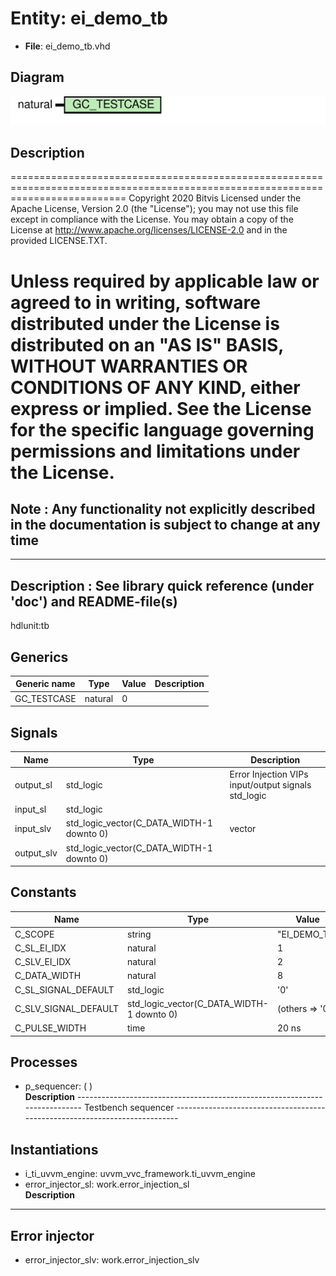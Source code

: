 # Entity: ei_demo_tb

- **File**: ei_demo_tb.vhd
## Diagram

![Diagram](ei_demo_tb.svg "Diagram")
## Description

================================================================================================================================
 Copyright 2020 Bitvis
 Licensed under the Apache License, Version 2.0 (the "License"); you may not use this file except in compliance with the License.
 You may obtain a copy of the License at http://www.apache.org/licenses/LICENSE-2.0 and in the provided LICENSE.TXT.

 Unless required by applicable law or agreed to in writing, software distributed under the License is distributed on
 an "AS IS" BASIS, WITHOUT WARRANTIES OR CONDITIONS OF ANY KIND, either express or implied.
 See the License for the specific language governing permissions and limitations under the License.
================================================================================================================================
 Note : Any functionality not explicitly described in the documentation is subject to change at any time
--------------------------------------------------------------------------------------------------------------------------------
----------------------------------------------------------------------------------------
 Description   : See library quick reference (under 'doc') and README-file(s)
----------------------------------------------------------------------------------------
hdlunit:tb
## Generics

| Generic name | Type    | Value | Description |
| ------------ | ------- | ----- | ----------- |
| GC_TESTCASE  | natural | 0     |             |
## Signals

| Name       | Type                                      | Description                                            |
| ---------- | ----------------------------------------- | ------------------------------------------------------ |
| output_sl  | std_logic                                 |  Error Injection VIPs input/output signals  std_logic  |
| input_sl   | std_logic                                 |                                                        |
| input_slv  | std_logic_vector(C_DATA_WIDTH-1 downto 0) |  vector                                                |
| output_slv | std_logic_vector(C_DATA_WIDTH-1 downto 0) |                                                        |
## Constants

| Name                 | Type                                      | Value            | Description |
| -------------------- | ----------------------------------------- | ---------------- | ----------- |
| C_SCOPE              | string                                    |  "EI_DEMO_TB"    |             |
| C_SL_EI_IDX          | natural                                   |  1               |             |
| C_SLV_EI_IDX         | natural                                   |  2               |             |
| C_DATA_WIDTH         | natural                                   |  8               |             |
| C_SL_SIGNAL_DEFAULT  | std_logic                                 |  '0'             |             |
| C_SLV_SIGNAL_DEFAULT | std_logic_vector(C_DATA_WIDTH-1 downto 0) |  (others => '0') |             |
| C_PULSE_WIDTH        | time                                      |  20 ns           |             |
## Processes
- p_sequencer: (  )
</br>**Description**
---------------------------------------------------------------------------  Testbench sequencer --------------------------------------------------------------------------- 
## Instantiations

- i_ti_uvvm_engine: uvvm_vvc_framework.ti_uvvm_engine
- error_injector_sl: work.error_injection_sl
</br>**Description**
---------------------------------------------------------------------------
 Error injector
---------------------------------------------------------------------------

- error_injector_slv: work.error_injection_slv
